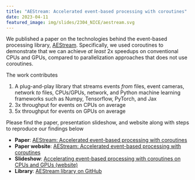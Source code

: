```yaml
---
title: "AEStream: Accelerated event-based processing with coroutines"
date: 2023-04-11
featured_image: img/slides/2304_NICE/aestream.svg
---
```


We published a paper on the technologies behind the event-based processing library, [AEStream](https://github.com/aestream/aestream).
Specifically, we used coroutines to demonstrate that we can achieve *at least* 2x speedups on conventional CPUs and GPUs, compared to parallelization approaches that does not use coroutines.

The work contributes
1. A plug-and-play library that streams events *from* files, event cameras, network *to* files, CPUs/GPUs, network, and Python machine learning frameworks such as Numpy, Tensorflow, PyTorch, and Jax
2. 3x throughput for events on CPUs on average
3. 5x throughput for events on GPUs on average

Please find the paper, presentation slideshow, and website along with steps to reproduce our findings below
* **Paper**: [AEStream: Accelerated event-based processing with coroutines](https://dl.acm.org/doi/10.1145/3584954.3584997)
* **Paper website**: [AEStream: Accelerated event-based processing with coroutines](https://jegp.github.io/aestream-paper/)
* **Slideshow**: [Accelerating event-based processing with coroutines on CPUs and GPUs (website)](https://jepedersen.dk/slides/2304_NICE/2304_aestream.html)
* **Library**: [AEStream library on GitHub](https://github.com/aestream/aestream/)